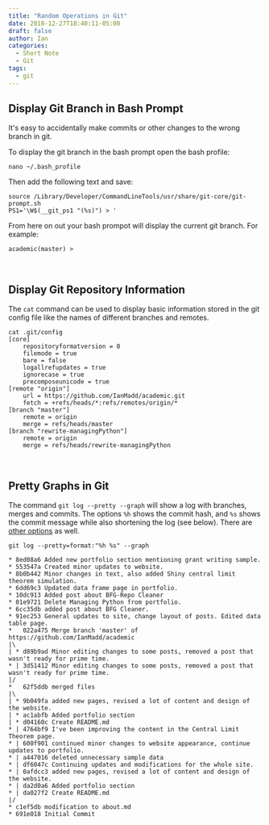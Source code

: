 ```yaml
---
title: "Random Operations in Git"
date: 2018-12-27T18:40:11-05:00
draft: false
author: Ian
categories:
  - Short Note
  - Git
tags:
  - git
---
```



## Display Git Branch in Bash Prompt



It's easy to accidentally make commits or other changes to the wrong branch in git.

To display the git branch in the bash prompt open the bash profile:

```
nano ~/.bash_profile
```

Then add the following text and save:

```
source /Library/Developer/CommandLineTools/usr/share/git-core/git-prompt.sh
PS1='\W$(__git_ps1 "(%s)") > '
```

From here on out your bash prompot will display the current git branch. For example:

```
academic(master) >
```

<br>

## Display Git Repository Information

The `cat` command can be used to display basic information stored in the git config file like the names of different branches and remotes.

```
cat .git/config
[core]
	repositoryformatversion = 0
	filemode = true
	bare = false
	logallrefupdates = true
	ignorecase = true
	precomposeunicode = true
[remote "origin"]
	url = https://github.com/IanMadd/academic.git
	fetch = +refs/heads/*:refs/remotes/origin/*
[branch "master"]
	remote = origin
	merge = refs/heads/master
[branch "rewrite-managingPython"]
	remote = origin
	merge = refs/heads/rewrite-managingPython

```

<br>

## Pretty Graphs in Git


The command `git log --pretty --graph` will show a log with branches, merges
and commits. The options `%h` shows the commit hash, and `%s` shows the commit
message while also shortening the log (see below). There are [other options](https://git-scm.com/docs/pretty-formats) as well.

```
git log --pretty=format:"%h %s" --graph

* 8ed08a6 Added new portfolio section mentioning grant writing sample.
* 553547a Created minor updates to website.
* 8b0b442 Minor changes in text, also added Shiny central limit theorem simulation.
* 6dd69c3 Updated data frame page in portfolio.
* 10dc913 Added post about BFG-Repo Cleaner
* 01e9721 Delete Managing Python from portfolio.
* 6cc35db added post about BFG Cleaner.
* 91ec253 General updates to site, change layout of posts. Edited data table page.
*   022a475 Merge branch 'master' of https://github.com/IanMadd/academic
|\
| * d89b9ad Minor editing changes to some posts, removed a post that wasn't ready for prime time.
* | 3d51412 Minor editing changes to some posts, removed a post that wasn't ready for prime time.
|/
*   62f5ddb merged files
|\
| * 9b049fa added new pages, revised a lot of content and design of the website.
| * ac1abfb Added portfolio section
| * d04160c Create README.md
* | 4764bf9 I've been improving the content in the Central Limit Theorem page.
* | 600f901 continued minor changes to website appearance, continue updates to portfolio.
* | a447016 deleted unnecessary sample data
* | df6047c Continuing updates and modifications for the whole site.
* | 0afdcc3 added new pages, revised a lot of content and design of the website.
* | da2d0a6 Added portfolio section
* | da027f2 Create README.md
|/
* c1ef5db modification to about.md
* 691e018 Initial Commit
```

<br>
